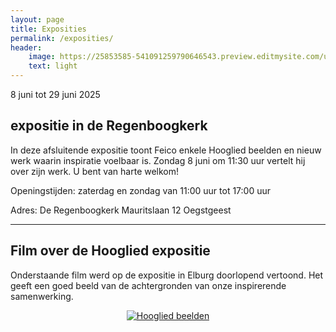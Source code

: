 ```yaml
---
layout: page
title: Exposities
permalink: /exposities/
header:
    image: https://25853585-541091259790646543.preview.editmysite.com/uploads/2/5/8/5/25853585/expositie-4_orig.jpg
    text: light
---
```






8 juni tot 29 juni 2025
## expositie in de Regenboogkerk

In deze afsluitende expositie toont Feico enkele Hooglied beelden en nieuw werk waarin inspiratie voelbaar is. Zondag 8 juni om 11:30 uur vertelt hij over zijn werk. U bent van harte welkom!

 Openingstijden:
 zaterdag en zondag van 11:00 uur tot 17:00 uur


 Adres:
 De Regenboogkerk
 Mauritslaan 12
 Oegstgeest

 ----------------------------



## Film over de Hooglied expositie

Onderstaande film werd op de expositie in Elburg doorlopend vertoond. Het geeft een goed beeld van de achtergronden van onze inspirerende samenwerking.

<div align="center">
  <a href="https://www.youtube.com/watch?v=1X3LcUwhRTo"><img src="https://imgur.com/ZjdOEKQ.png" alt="Hooglied beelden"></a>
</div>
